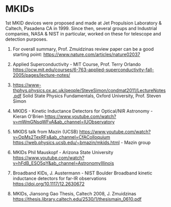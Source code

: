 # MKIDs
1st MKID devices were proposed and made at Jet Propulsion Laboratory & Caltech, Pasadena CA in 1999. Since then, several groups and Industrial companies, NASA & NIST in particular, worked on these for telescope and detection purposes. 
1. For overall summary, Prof. Zmuidzinas review paper can be a good starting point:
   https://www.nature.com/articles/nature02037

3. Applied Superconductivity - MIT Course, Prof. Terry Orlando
https://ocw.mit.edu/courses/6-763-applied-superconductivity-fall-2005/pages/lecture-notes/

4. https://www-thphys.physics.ox.ac.uk/people/SteveSimon/condmat2011/LectureNotes.pdf
Solid State Physics Fundamentals, Oxford University, Prof. Steven Simon

5. MKIDS - Kinetic Inductance Detectors for Optical/NIR Astronomy - Kieran O'Brien
https://www.youtube.com/watch?v=mWmGNsqWFvA&ab_channel=IUObservatory

6. MKIDS talk from Mazin (UCSB)
   https://www.youtube.com/watch?v=OpMs2TexRFs&ab_channel=CfAColloquium
   https://web.physics.ucsb.edu/~bmazin/mkids.html - Mazin group

7. MKIDs Phil Mauskopf - Arizona State University
   https://www.youtube.com/watch?v=hFdB_ESO5qY&ab_channel=AstronomyIllinois

8. Broadband KIDs, J. Austermann - NIST Boulder
   Broadband kinetic inductance detectors for far-IR observations
   https://doi.org/10.1117/12.2630672
9. MKIDs, Jiansong Gao Thesis, Caltech 2008, J. Zmuidzinas
   https://thesis.library.caltech.edu/2530/1/thesismain_0610.pdf
   
   

   

